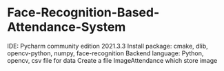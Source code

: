 # Face-Recognition-Based-Attendance-System
IDE: Pycharm community edition 2021.3.3
Install package: cmake, dlib, opencv-python, numpy, face-recognition
Backend language: Python, opencv, csv file for data
Create a file ImageAttendance which store image

